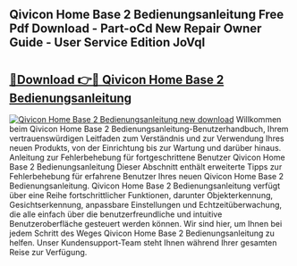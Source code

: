 ## Qivicon Home Base 2 Bedienungsanleitung Free Pdf Download - Part-oCd New Repair Owner Guide - User Service Edition JoVqI

# <h2><a href="http://df5urc8.blite.top/?on=Qivicon+Home+Base+2+Bedienungsanleitung">🔗Download 👉🔴 Qivicon Home Base 2 Bedienungsanleitung</a></h2>

[![Qivicon Home Base 2 Bedienungsanleitung new download](https://i.imgur.com/lujVjoI.png)](http://df5urc8.blite.top/?on=Qivicon+Home+Base+2+Bedienungsanleitung)
Willkommen beim Qivicon Home Base 2 Bedienungsanleitung-Benutzerhandbuch, Ihrem vertrauenswürdigen Leitfaden zum Verständnis und zur Verwendung Ihres neuen Produkts, von der Einrichtung bis zur Wartung und darüber hinaus. Anleitung zur Fehlerbehebung für fortgeschrittene Benutzer Qivicon Home Base 2 Bedienungsanleitung Dieser Abschnitt enthält erweiterte Tipps zur Fehlerbehebung für erfahrene Benutzer Ihres neuen Qivicon Home Base 2 Bedienungsanleitung. Qivicon Home Base 2 Bedienungsanleitung verfügt über eine Reihe fortschrittlicher Funktionen, darunter Objekterkennung, Gesichtserkennung, anpassbare Einstellungen und Echtzeitüberwachung, die alle einfach über die benutzerfreundliche und intuitive Benutzeroberfläche gesteuert werden können. Wir sind hier, um Ihnen bei jedem Schritt des Weges Qivicon Home Base 2 Bedienungsanleitung zu helfen. Unser Kundensupport-Team steht Ihnen während Ihrer gesamten Reise zur Verfügung.
